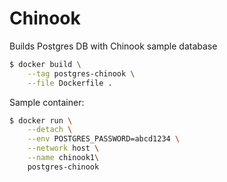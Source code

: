 # Chinook

Builds Postgres DB with Chinook sample database

```bash
$ docker build \
    --tag postgres-chinook \
    --file Dockerfile .
```

Sample container:

```bash
$ docker run \
    --detach \
    --env POSTGRES_PASSWORD=abcd1234 \
    --network host \
    --name chinook1\
    postgres-chinook
```